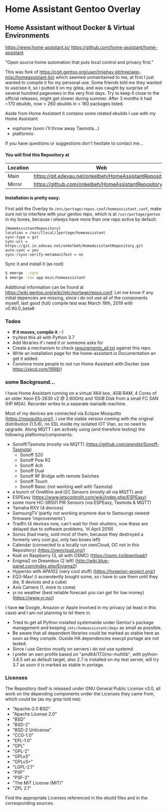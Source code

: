 Home Assistant Gentoo Overlay
=============================

Home Assistant without Docker & Virtual Environments
----------------------------------------------------

https://www.home-assistant.io/
https://github.com/home-assistant/home-assistant

"Open source home automation that puts local control and privacy first."

This was fork of https://cgit.gentoo.org/user/lmiphay.git/tree/app-misc/homeassistant-bin which seemed unmaintained to me, at first I just wanted to compile it for my personal use. Some friends told me they wanted to use/see it, so i putted it on my gitea, and was caught by surprise of several hundred pageviews in the very first days. Try to keep it close to the official releases, might get slower during summer. After 3 months it had ~170 ebuilds, now > 260 ebuilds in > 160 packages listed.

Aside from Home Assistant it contains some related ebuilds I use with my Home Assistant:
 * esphome (soon i'll throw away Tasmota...)
 * platformio

If you have questions or suggestions don't hesitate to contact me...

#### You will find this Repository at
| Location | Web | Clone me here |
| ------ | ------ | ------ |
| Main | https://git.edevau.net/onkelbeh/HomeAssistantRepository | https://git.edevau.net/onkelbeh/HomeAssistantRepository.git |
| Mirror | https://github.com/onkelbeh/HomeAssistantRepository |  https://github.com/onkelbeh/HomeAssistantRepository.git |

#### Installation is pretty easy:

First add the Overlay to `/etc/portage/repos.conf/homeassistant.conf`, make sure not to interfere with your gentoo repo, which is at `/usr/portage/gentoo` in my boxes, because i _always_ have more than one repo active by default:
```
[HomeAssistantRepository]
location = /usr/[local/]portage/homeassistant
sync-type = git
sync-uri = https://git.in.edevau.net/onkelbeh/HomeAssistantRepository.git
auto-sync = yes
sync-rsync-verify-metamanifest = no
```
Sync it and install it (as root)
```sh
$ emerge --sync
$ emerge -tav app-misc/homeassistant
```
Additional information can be found at https://wiki.gentoo.org/wiki//etc/portage/repos.conf.
Let me know if any initial depencies are missing, since i do not use all of the components myself, last good (full) compile test was March 19th, 2019 with v0.90.0_beta6

### Todos
- **If it moves, compile it** :-)
- try/test this all with Python 3.7
- Add libraries if i need it or someone asks for
- Create a mechanism to check [requirements_all.txt](https://raw.githubusercontent.com/home-assistant/home-assistant/dev/requirements_all.txt) against this repo.
- Write an installation page for the home-assistant.io Documentation an get it added.
- Convince more people to not run Home Assistant with Docker (see https://xkcd.com/1988/)

### some Background...

I have Home Assistant running on a virtual X64 box, 4GB RAM, 4 Cores of an older Xeon E5-2630 v2 @ 2.60GHz and 10GB Disk from a small FC SAN (HP MSA). Recorder writes to a separate mariadb machine.

Most of my devices are connected via Eclipse Mosquitto (https://mosquitto.org/), i use the stable version coming with the original distribution (1.5.6), no SSL inside my isolated IOT Vlan, so no need to upgrade. Along MQTT i am actively using (and therefore testing) the following platforms/components:
* Sonoff/Tasmota (mostly via MQTT) (https://github.com/arendst/Sonoff-Tasmota)
  * Sonoff S20
  * Sonoff Pow R2
  * Sonoff 4ch
  * Sonoff Dual
  * Sonoff RF Bridge with remote Swiches 
  * Sonoff Touch
  * Sonoff Basic (not working well with Tasmota)
* a bunch of OneWire and I2C Sensors (mostly all via MQTT) and
* ESPEasy (https://www.letscontrolit.com/wiki/index.php/ESPEasy)
* some more HC-SR501 PIR Sensors (via ESPEasy, Tasmota & MQTT)
* Yamaha RXV (4 devices)
* SamsungTV (partly _not_ working anymore due to Samsungs newest firmware 'improvements')
* Tradfri (4 devices now, can't wait for their shutters, now these are delayed due to software problems, 'til April 2019)
* Sonos (had many, sold most of them, because they destroyed a formerly very cool gui, only two boxes left)
* Calendar (connected to a locally run ownCloud, OC not in this Repository) (https://owncloud.org/)
* Kodi on Raspberry (3, all with OSMC) (https://osmc.tv/download/)
* Enigma2 on Dreambox (2 left) (http://wiki.blue-panel.com/index.php/Enigma2)
* Hyperion with APA102 (very cool stuff) (https://hyperion-project.org/)
* EQ3-Max! (i accendently bought some, so i have to use them until they die, 8 devices and a cube)
* Axis Camera (1, more to come)
* yr.no weather (best reliable forecast you can get for low money) (https://www.yr.no/)

I have **no** Google, Amazon or Apple involved in my privacy (at least in this case) and I am not planning to let them in.

* Tried to get all Python installed systemwide under Gentoo's package management and keeping `/etc/homeassistant/deps` as small as possible.
* Be aware that all dependent libraries could be marked as stable here as soon as they compile. Ouside HA dependencies execpt portage are not tested.
* Since i use Gentoo mostly on servers i do not use systemd.
* I prefer an own profile based on "amd64/17.0/no-multilib", with python-3.6.5 set as default target, also 2.7 is installed on my test server, will try 3.7 as soon it is marked as stable in portage.

### Licenses

The Repository itself is released under GNU General Public License v3.0, all work on the depending components under the Licenses they came from, which could be (as my grep told me):

 - "Apache-2.0 BSD"
 - "Apache License 2.0"
 - "BSD"
 - "BSD-2"
 - "BSD-2 Unlicense"
 - "CC0-1.0"
 - "EPL-1.0"
 - "GPL"
 - "GPL-2"
 - "GPLv3"
 - "GPLv3+"
 - "LGPL-2.1"
 - "PSF"
 - "PSF-2"
 - "The MIT License (MIT)"
 - "ZPL 2.1"

Find the appropriate Licenses referenced in the ebuild files and in the corresponding sources.